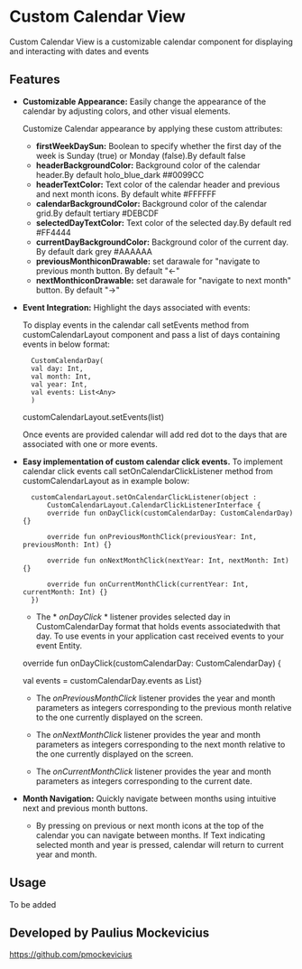 
# Custom Calendar View

Custom Calendar View is a customizable calendar component for displaying and interacting with dates and events



## Features

- **Customizable Appearance:** Easily change the appearance of the calendar by adjusting colors, and other visual elements.
    
    Customize Calendar appearance by applying these custom attributes: 
    - **firstWeekDaySun:** Boolean to specify whether the first day of the week is Sunday (true) or Monday (false).By default false
    - **headerBackgroundColor:** Background color of the calendar header.By default holo_blue_dark ##0099CC
    - **headerTextColor:** Text color of the calendar header and previous and next month icons. By default white #FFFFFF
    - **calendarBackgroundColor:** Background color of the calendar grid.By default tertiary #DEBCDF
    - **selectedDayTextColor:** Text color of the selected day.By default red #FF4444
    - **currentDayBackgroundColor:** Background color of the current day. By default dark grey #AAAAAA
    - **previousMonthiconDrawable:** set darawale for "navigate to previous month button. By default "<-"
    - **nextMonthiconDrawable:** set darawale for "navigate to next month" button. By default "->"


- **Event Integration:** Highlight the days associated with events:

    To display events in the calendar call setEvents    method  from customCalendarLayout component and pass a list of days containing events in below format: 

        CustomCalendarDay(
        val day: Int,
        val month: Int,
        val year: Int,
        val events: List<Any>
        )

    customCalendarLayout.setEvents(list<CustomCalendarDay>)

     Once events are provided calendar will add red dot to the days that are associated with one or more events.

- **Easy implementation of custom calendar click events.**
    To implement calendar click events call setOnCalendarClickListener method from customCalendarLayout as in example bolow: 

        customCalendarLayout.setOnCalendarClickListener(object :
            CustomCalendarLayout.CalendarClickListenerInterface {
            override fun onDayClick(customCalendarDay: CustomCalendarDay) {}

            override fun onPreviousMonthClick(previousYear: Int, previousMonth: Int) {}

            override fun onNextMonthClick(nextYear: Int, nextMonth: Int) {}

            override fun onCurrentMonthClick(currentYear: Int, currentMonth: Int) {}
        })


    - The * *onDayClick* * listener provides selected day in  CustomCalendarDay format that holds events associatedwith that day. To use events in your application cast received events to your event Entity. 

    override fun onDayClick(customCalendarDay: CustomCalendarDay) {

    val events = customCalendarDay.events as List<MyEventEntity>}


    - The *onPreviousMonthClick* listener provides the year and month parameters as integers corresponding to the previous month relative to the one currently displayed on the screen.

    - The *onNextMonthClick*  listener provides the year and month parameters as integers corresponding to the next month relative to the one currently displayed on the screen.


    - The *onCurrentMonthClick* listener provides the year and month parameters as integers corresponding to the current date.


- **Month Navigation:** Quickly navigate between months using intuitive next and previous month buttons.

    - By pressing on previous or next month icons at the top of the calendar you can navigate between months. If Text indicating selected month and year is pressed, calendar will return to current year and month.






## Usage

To be added


## Developed by Paulius Mockevicius 
https://github.com/pmockevicius



